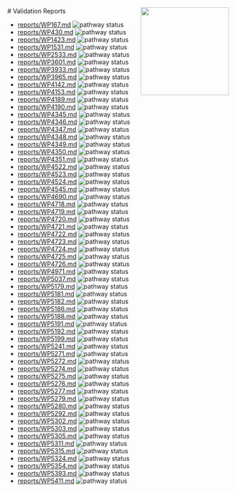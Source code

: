 <img style="float: right; width: 200px" src="logo.png" />
# Validation Reports

* [reports/WP167.md](reports/WP167.md) <img alt="pathway status" src="https://img.shields.io/endpoint?url=https://egonw.github.io/lipidmaps-wp-curation/reports/WP167.json">
* [reports/WP430.md](reports/WP430.md) <img alt="pathway status" src="https://img.shields.io/endpoint?url=https://egonw.github.io/lipidmaps-wp-curation/reports/WP430.json">
* [reports/WP1423.md](reports/WP1423.md) <img alt="pathway status" src="https://img.shields.io/endpoint?url=https://egonw.github.io/lipidmaps-wp-curation/reports/WP1423.json">
* [reports/WP1531.md](reports/WP1531.md) <img alt="pathway status" src="https://img.shields.io/endpoint?url=https://egonw.github.io/lipidmaps-wp-curation/reports/WP1531.json">
* [reports/WP2533.md](reports/WP2533.md) <img alt="pathway status" src="https://img.shields.io/endpoint?url=https://egonw.github.io/lipidmaps-wp-curation/reports/WP2533.json">
* [reports/WP3601.md](reports/WP3601.md) <img alt="pathway status" src="https://img.shields.io/endpoint?url=https://egonw.github.io/lipidmaps-wp-curation/reports/WP3601.json">
* [reports/WP3933.md](reports/WP3933.md) <img alt="pathway status" src="https://img.shields.io/endpoint?url=https://egonw.github.io/lipidmaps-wp-curation/reports/WP3933.json">
* [reports/WP3965.md](reports/WP3965.md) <img alt="pathway status" src="https://img.shields.io/endpoint?url=https://egonw.github.io/lipidmaps-wp-curation/reports/WP3965.json">
* [reports/WP4142.md](reports/WP4142.md) <img alt="pathway status" src="https://img.shields.io/endpoint?url=https://egonw.github.io/lipidmaps-wp-curation/reports/WP4142.json">
* [reports/WP4153.md](reports/WP4153.md) <img alt="pathway status" src="https://img.shields.io/endpoint?url=https://egonw.github.io/lipidmaps-wp-curation/reports/WP4153.json">
* [reports/WP4189.md](reports/WP4189.md) <img alt="pathway status" src="https://img.shields.io/endpoint?url=https://egonw.github.io/lipidmaps-wp-curation/reports/WP4189.json">
* [reports/WP4190.md](reports/WP4190.md) <img alt="pathway status" src="https://img.shields.io/endpoint?url=https://egonw.github.io/lipidmaps-wp-curation/reports/WP4190.json">
* [reports/WP4345.md](reports/WP4345.md) <img alt="pathway status" src="https://img.shields.io/endpoint?url=https://egonw.github.io/lipidmaps-wp-curation/reports/WP4345.json">
* [reports/WP4346.md](reports/WP4346.md) <img alt="pathway status" src="https://img.shields.io/endpoint?url=https://egonw.github.io/lipidmaps-wp-curation/reports/WP4346.json">
* [reports/WP4347.md](reports/WP4347.md) <img alt="pathway status" src="https://img.shields.io/endpoint?url=https://egonw.github.io/lipidmaps-wp-curation/reports/WP4347.json">
* [reports/WP4348.md](reports/WP4348.md) <img alt="pathway status" src="https://img.shields.io/endpoint?url=https://egonw.github.io/lipidmaps-wp-curation/reports/WP4348.json">
* [reports/WP4349.md](reports/WP4349.md) <img alt="pathway status" src="https://img.shields.io/endpoint?url=https://egonw.github.io/lipidmaps-wp-curation/reports/WP4349.json">
* [reports/WP4350.md](reports/WP4350.md) <img alt="pathway status" src="https://img.shields.io/endpoint?url=https://egonw.github.io/lipidmaps-wp-curation/reports/WP4350.json">
* [reports/WP4351.md](reports/WP4351.md) <img alt="pathway status" src="https://img.shields.io/endpoint?url=https://egonw.github.io/lipidmaps-wp-curation/reports/WP4351.json">
* [reports/WP4522.md](reports/WP4522.md) <img alt="pathway status" src="https://img.shields.io/endpoint?url=https://egonw.github.io/lipidmaps-wp-curation/reports/WP4522.json">
* [reports/WP4523.md](reports/WP4523.md) <img alt="pathway status" src="https://img.shields.io/endpoint?url=https://egonw.github.io/lipidmaps-wp-curation/reports/WP4523.json">
* [reports/WP4524.md](reports/WP4524.md) <img alt="pathway status" src="https://img.shields.io/endpoint?url=https://egonw.github.io/lipidmaps-wp-curation/reports/WP4524.json">
* [reports/WP4545.md](reports/WP4545.md) <img alt="pathway status" src="https://img.shields.io/endpoint?url=https://egonw.github.io/lipidmaps-wp-curation/reports/WP4545.json">
* [reports/WP4690.md](reports/WP4690.md) <img alt="pathway status" src="https://img.shields.io/endpoint?url=https://egonw.github.io/lipidmaps-wp-curation/reports/WP4690.json">
* [reports/WP4718.md](reports/WP4718.md) <img alt="pathway status" src="https://img.shields.io/endpoint?url=https://egonw.github.io/lipidmaps-wp-curation/reports/WP4718.json">
* [reports/WP4719.md](reports/WP4719.md) <img alt="pathway status" src="https://img.shields.io/endpoint?url=https://egonw.github.io/lipidmaps-wp-curation/reports/WP4719.json">
* [reports/WP4720.md](reports/WP4720.md) <img alt="pathway status" src="https://img.shields.io/endpoint?url=https://egonw.github.io/lipidmaps-wp-curation/reports/WP4720.json">
* [reports/WP4721.md](reports/WP4721.md) <img alt="pathway status" src="https://img.shields.io/endpoint?url=https://egonw.github.io/lipidmaps-wp-curation/reports/WP4721.json">
* [reports/WP4722.md](reports/WP4722.md) <img alt="pathway status" src="https://img.shields.io/endpoint?url=https://egonw.github.io/lipidmaps-wp-curation/reports/WP4722.json">
* [reports/WP4723.md](reports/WP4723.md) <img alt="pathway status" src="https://img.shields.io/endpoint?url=https://egonw.github.io/lipidmaps-wp-curation/reports/WP4723.json">
* [reports/WP4724.md](reports/WP4724.md) <img alt="pathway status" src="https://img.shields.io/endpoint?url=https://egonw.github.io/lipidmaps-wp-curation/reports/WP4724.json">
* [reports/WP4725.md](reports/WP4725.md) <img alt="pathway status" src="https://img.shields.io/endpoint?url=https://egonw.github.io/lipidmaps-wp-curation/reports/WP4725.json">
* [reports/WP4726.md](reports/WP4726.md) <img alt="pathway status" src="https://img.shields.io/endpoint?url=https://egonw.github.io/lipidmaps-wp-curation/reports/WP4726.json">
* [reports/WP4971.md](reports/WP4971.md) <img alt="pathway status" src="https://img.shields.io/endpoint?url=https://egonw.github.io/lipidmaps-wp-curation/reports/WP4971.json">
* [reports/WP5037.md](reports/WP5037.md) <img alt="pathway status" src="https://img.shields.io/endpoint?url=https://egonw.github.io/lipidmaps-wp-curation/reports/WP5037.json">
* [reports/WP5179.md](reports/WP5179.md) <img alt="pathway status" src="https://img.shields.io/endpoint?url=https://egonw.github.io/lipidmaps-wp-curation/reports/WP5179.json">
* [reports/WP5181.md](reports/WP5181.md) <img alt="pathway status" src="https://img.shields.io/endpoint?url=https://egonw.github.io/lipidmaps-wp-curation/reports/WP5181.json">
* [reports/WP5182.md](reports/WP5182.md) <img alt="pathway status" src="https://img.shields.io/endpoint?url=https://egonw.github.io/lipidmaps-wp-curation/reports/WP5182.json">
* [reports/WP5186.md](reports/WP5186.md) <img alt="pathway status" src="https://img.shields.io/endpoint?url=https://egonw.github.io/lipidmaps-wp-curation/reports/WP5186.json">
* [reports/WP5188.md](reports/WP5188.md) <img alt="pathway status" src="https://img.shields.io/endpoint?url=https://egonw.github.io/lipidmaps-wp-curation/reports/WP5188.json">
* [reports/WP5191.md](reports/WP5191.md) <img alt="pathway status" src="https://img.shields.io/endpoint?url=https://egonw.github.io/lipidmaps-wp-curation/reports/WP5191.json">
* [reports/WP5192.md](reports/WP5192.md) <img alt="pathway status" src="https://img.shields.io/endpoint?url=https://egonw.github.io/lipidmaps-wp-curation/reports/WP5192.json">
* [reports/WP5199.md](reports/WP5199.md) <img alt="pathway status" src="https://img.shields.io/endpoint?url=https://egonw.github.io/lipidmaps-wp-curation/reports/WP5199.json">
* [reports/WP5241.md](reports/WP5241.md) <img alt="pathway status" src="https://img.shields.io/endpoint?url=https://egonw.github.io/lipidmaps-wp-curation/reports/WP5241.json">
* [reports/WP5271.md](reports/WP5271.md) <img alt="pathway status" src="https://img.shields.io/endpoint?url=https://egonw.github.io/lipidmaps-wp-curation/reports/WP5271.json">
* [reports/WP5272.md](reports/WP5272.md) <img alt="pathway status" src="https://img.shields.io/endpoint?url=https://egonw.github.io/lipidmaps-wp-curation/reports/WP5272.json">
* [reports/WP5274.md](reports/WP5274.md) <img alt="pathway status" src="https://img.shields.io/endpoint?url=https://egonw.github.io/lipidmaps-wp-curation/reports/WP5274.json">
* [reports/WP5275.md](reports/WP5275.md) <img alt="pathway status" src="https://img.shields.io/endpoint?url=https://egonw.github.io/lipidmaps-wp-curation/reports/WP5275.json">
* [reports/WP5276.md](reports/WP5276.md) <img alt="pathway status" src="https://img.shields.io/endpoint?url=https://egonw.github.io/lipidmaps-wp-curation/reports/WP5276.json">
* [reports/WP5277.md](reports/WP5277.md) <img alt="pathway status" src="https://img.shields.io/endpoint?url=https://egonw.github.io/lipidmaps-wp-curation/reports/WP5277.json">
* [reports/WP5279.md](reports/WP5279.md) <img alt="pathway status" src="https://img.shields.io/endpoint?url=https://egonw.github.io/lipidmaps-wp-curation/reports/WP5279.json">
* [reports/WP5280.md](reports/WP5280.md) <img alt="pathway status" src="https://img.shields.io/endpoint?url=https://egonw.github.io/lipidmaps-wp-curation/reports/WP5280.json">
* [reports/WP5292.md](reports/WP5292.md) <img alt="pathway status" src="https://img.shields.io/endpoint?url=https://egonw.github.io/lipidmaps-wp-curation/reports/WP5292.json">
* [reports/WP5302.md](reports/WP5302.md) <img alt="pathway status" src="https://img.shields.io/endpoint?url=https://egonw.github.io/lipidmaps-wp-curation/reports/WP5302.json">
* [reports/WP5303.md](reports/WP5303.md) <img alt="pathway status" src="https://img.shields.io/endpoint?url=https://egonw.github.io/lipidmaps-wp-curation/reports/WP5303.json">
* [reports/WP5305.md](reports/WP5305.md) <img alt="pathway status" src="https://img.shields.io/endpoint?url=https://egonw.github.io/lipidmaps-wp-curation/reports/WP5305.json">
* [reports/WP5311.md](reports/WP5311.md) <img alt="pathway status" src="https://img.shields.io/endpoint?url=https://egonw.github.io/lipidmaps-wp-curation/reports/WP5311.json">
* [reports/WP5315.md](reports/WP5315.md) <img alt="pathway status" src="https://img.shields.io/endpoint?url=https://egonw.github.io/lipidmaps-wp-curation/reports/WP5315.json">
* [reports/WP5324.md](reports/WP5324.md) <img alt="pathway status" src="https://img.shields.io/endpoint?url=https://egonw.github.io/lipidmaps-wp-curation/reports/WP5324.json">
* [reports/WP5354.md](reports/WP5354.md) <img alt="pathway status" src="https://img.shields.io/endpoint?url=https://egonw.github.io/lipidmaps-wp-curation/reports/WP5354.json">
* [reports/WP5393.md](reports/WP5393.md) <img alt="pathway status" src="https://img.shields.io/endpoint?url=https://egonw.github.io/lipidmaps-wp-curation/reports/WP5393.json">
* [reports/WP5411.md](reports/WP5411.md) <img alt="pathway status" src="https://img.shields.io/endpoint?url=https://egonw.github.io/lipidmaps-wp-curation/reports/WP5411.json">
